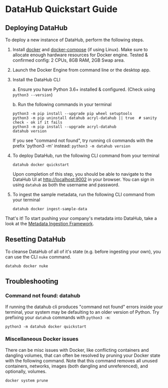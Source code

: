# DataHub Quickstart Guide

## Deploying DataHub

To deploy a new instance of DataHub, perform the following steps.

1. Install [docker](https://docs.docker.com/install/) and [docker-compose](https://docs.docker.com/compose/install/) (if using Linux). Make sure to allocate enough hardware resources for Docker engine. Tested & confirmed config: 2 CPUs, 8GB RAM, 2GB Swap area.

2. Launch the Docker Engine from command line or the desktop app.

3. Install the DataHub CLI

   a. Ensure you have Python 3.6+ installed & configured. (Check using `python3 --version`)

   b. Run the following commands in your terminal

   ```
   python3 -m pip install --upgrade pip wheel setuptools
   python3 -m pip uninstall datahub acryl-datahub || true  # sanity check - ok if it fails
   python3 -m pip install --upgrade acryl-datahub
   datahub version
   ```

   If you see "command not found", try running cli commands with the prefix 'python3 -m' instead: `python3 -m datahub version`

4. To deploy DataHub, run the following CLI command from your terminal

   ```
   datahub docker quickstart
   ```

   Upon completion of this step, you should be able to navigate to the DataHub UI at [http://localhost:9002](http://localhost:9002) in your browser. You can sign in using `datahub` as both the username and password.

5. To ingest the sample metadata, run the following CLI command from your terminal
   ```
   datahub docker ingest-sample-data
   ```

That's it! To start pushing your company's metadata into DataHub, take a look at the [Metadata Ingestion Framework](../metadata-ingestion/README.md).

## Resetting DataHub

To cleanse DataHub of all of it's state (e.g. before ingesting your own), you can use the CLI `nuke` command.

```
datahub docker nuke
```

## Troubleshooting

### Command not found: datahub

If running the datahub cli produces "command not found" errors inside your terminal, your system may be defaulting to an older
version of Python. Try prefixing your `datahub` commands with `python3 -m`:

```
python3 -m datahub docker quickstart
```

### Miscellaneous Docker issues

There can be misc issues with Docker, like conflicting containers and dangling volumes, that can often be resolved by
pruning your Docker state with the following command. Note that this command removes all unused containers, networks, images (both dangling and unreferenced),
and optionally, volumes.

```
docker system prune
```
